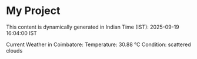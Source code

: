 # My Project

This content is dynamically generated in Indian Time (IST): 2025-09-19 16:04:00 IST


Current Weather in Coimbatore:
Temperature: 30.88 °C
Condition: scattered clouds
